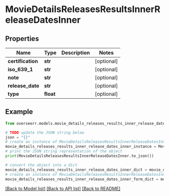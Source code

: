 # MovieDetailsReleasesResultsInnerReleaseDatesInner


## Properties

Name | Type | Description | Notes
------------ | ------------- | ------------- | -------------
**certification** | **str** |  | [optional] 
**iso_639_1** | **str** |  | [optional] 
**note** | **str** |  | [optional] 
**release_date** | **str** |  | [optional] 
**type** | **float** |  | [optional] 

## Example

```python
from overseerr.models.movie_details_releases_results_inner_release_dates_inner import MovieDetailsReleasesResultsInnerReleaseDatesInner

# TODO update the JSON string below
json = "{}"
# create an instance of MovieDetailsReleasesResultsInnerReleaseDatesInner from a JSON string
movie_details_releases_results_inner_release_dates_inner_instance = MovieDetailsReleasesResultsInnerReleaseDatesInner.from_json(json)
# print the JSON string representation of the object
print(MovieDetailsReleasesResultsInnerReleaseDatesInner.to_json())

# convert the object into a dict
movie_details_releases_results_inner_release_dates_inner_dict = movie_details_releases_results_inner_release_dates_inner_instance.to_dict()
# create an instance of MovieDetailsReleasesResultsInnerReleaseDatesInner from a dict
movie_details_releases_results_inner_release_dates_inner_form_dict = movie_details_releases_results_inner_release_dates_inner.from_dict(movie_details_releases_results_inner_release_dates_inner_dict)
```
[[Back to Model list]](../README.md#documentation-for-models) [[Back to API list]](../README.md#documentation-for-api-endpoints) [[Back to README]](../README.md)



